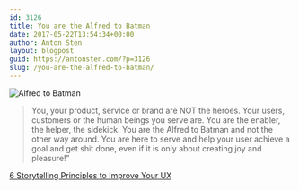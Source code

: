 ```yaml
---
id: 3126
title: You are the Alfred to Batman
date: 2017-05-22T13:54:34+00:00
author: Anton Sten
layout: blogpost
guid: https://antonsten.com/?p=3126
slug: /you-are-the-alfred-to-batman/
---
```

![Alfred to Batman](../images/storytelling-principles-03-1024x553.jpg)

>You, your product, service or brand are NOT the heroes. Your users, customers or the human beings you serve are. You are the enabler, the helper, the sidekick. You are the Alfred to Batman and not the other way around. You are here to serve and help your user achieve a goal and get shit done, even if it is only about creating joy and pleasure!&#8221;


<a href="http://heydesigner.com/blog/6-storytelling-principles-improve-ux/" target="_blank">6 Storytelling Principles to Improve Your UX</a>
